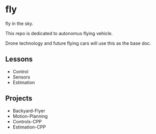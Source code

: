 # fly
fly in the sky.

This repo is dedicated to autonomus flying vehicle.

Drone technology and future flying cars will use this as the base doc.

## Lessons

* Control
* Sensors
* Estimation

## Projects
* Backyard-Flyer
* Motion-Planning
* Controls-CPP
* Estimation-CPP
